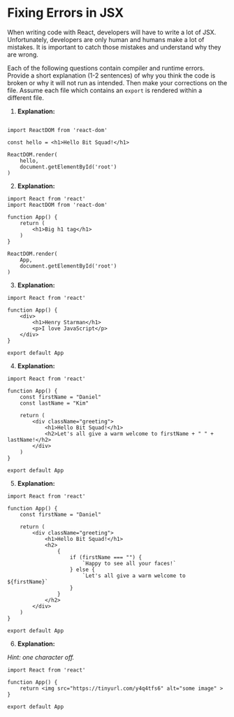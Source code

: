 # Fixing Errors in JSX

When writing code with React, developers will have to write a lot of JSX. Unfortunately, developers are only human and humans make a lot of mistakes. It is important to catch those mistakes and understand why they are wrong.

Each of the following questions contain compiler and runtime errors. Provide a short explanation (1-2 sentences) of why you think the code is broken or why it will not run as intended. Then make your corrections on the file. Assume each file which contains an `export` is rendered within a different file.

1. **Explanation:** 

```react

import ReactDOM from 'react-dom'

const hello = <h1>Hello Bit Squad!</h1>

ReactDOM.render(
	hello,
	document.getElementById('root')
)
```

2. **Explanation:** 

```react
import React from 'react'
import ReactDOM from 'react-dom'

function App() {
    return (
    	<h1>Big h1 tag</h1>
    )
}

ReactDOM.render(
	App,
    document.getElementById('root')
)
```

3. **Explanation:** 

```react
import React from 'react'

function App() {
    <div>
        <h1>Henry Starman</h1>
    	<p>I love JavaScript</p>
    </div>
}

export default App
```

4. **Explanation:** 

```react
import React from 'react'

function App() {
    const firstName = "Daniel"
    const lastName = "Kim"
    
    return (
    	<div className="greeting">
        	<h1>Hello Bit Squad!</h1>
        	<h2>Let's all give a warm welcome to firstName + " " + lastName!</h2>
        </div>
    )   
}

export default App
```

5. **Explanation:** 

```react
import React from 'react'

function App() {
    const firstName = "Daniel"
    
    return (
    	<div className="greeting">
        	<h1>Hello Bit Squad!</h1>
        	<h2>
        		{
        			if (firstName === "") {
        				`Happy to see all your faces!`
    				} else {
                        `Let's all give a warm welcome to ${firstName}`
                    }
        		}
        	</h2>
        </div>
    )   
}

export default App
```

6. **Explanation:** 

*Hint: one character off.*

```react
import React from 'react'

function App() {
    return <img src="https://tinyurl.com/y4q4tfs6" alt="some image" >
}

export default App
```



